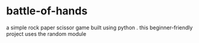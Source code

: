 # battle-of-hands
a simple rock paper scissor game built using python . this beginner-friendly project uses the random module
